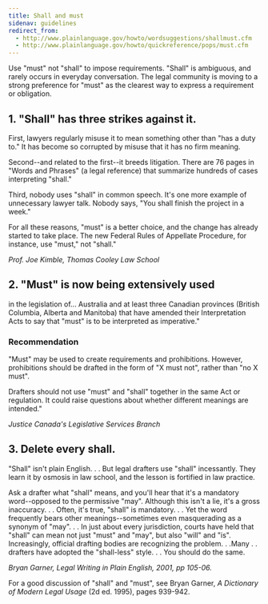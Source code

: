 ```yaml
---
title: Shall and must
sidenav: guidelines
redirect_from:
  - http://www.plainlanguage.gov/howto/wordsuggestions/shallmust.cfm
  - http://www.plainlanguage.gov/howto/quickreference/pops/must.cfm
---
```


Use "must" not "shall" to impose requirements. "Shall" is ambiguous, and rarely occurs in everyday conversation. The legal community is moving to a strong preference for "must" as the clearest way to express a requirement or obligation.

## 1\. "Shall" has three strikes against it.

First, lawyers regularly misuse it to mean something other than "has a duty to." It has become so corrupted by misuse that it has no firm meaning.

Second--and related to the first--it breeds litigation. There are 76 pages in "Words and Phrases" (a legal reference) that summarize hundreds of cases interpreting "shall."

Third, nobody uses "shall" in common speech. It's one more example of unnecessary lawyer talk. Nobody says, "You shall finish the project in a week."

For all these reasons, "must" is a better choice, and the change has already started to take place. The new Federal Rules of Appellate Procedure, for instance, use "must," not "shall."

_Prof. Joe Kimble, Thomas Cooley Law School_

## 2\. "Must" is now being extensively used

in the legislation of... Australia and at least three Canadian provinces (British Columbia, Alberta and Manitoba) that have amended their Interpretation Acts to say that "must" is to be interpreted as imperative."

### Recommendation

"Must" may be used to create requirements and prohibitions. However, prohibitions should be drafted in the form of "X must not", rather than "no X must".

Drafters should not use "must" and "shall" together in the same Act or regulation. It could raise questions about whether different meanings are intended."

_Justice Canada's Legislative Services Branch_

## 3\. Delete every shall.

"Shall" isn't plain English. . . But legal drafters use "shall" incessantly. They learn it by osmosis in law school, and the lesson is fortified in law practice.

Ask a drafter what "shall" means, and you'll hear that it's a mandatory word--opposed to the permissive "may". Although this isn't a lie, it's a gross inaccuracy. . . Often, it's true, "shall" is mandatory. . . Yet the word frequently bears other meanings--sometimes even masquerading as a synonym of "may". . . In just about every jurisdiction, courts have held that "shall" can mean not just "must" and "may", but also "will" and "is". Increasingly, official drafting bodies are recognizing the problem. . .Many . . drafters have adopted the "shall-less" style. . . You should do the same.

_Bryan Garner, Legal Writing in Plain English, 2001, pp 105-06._

For a good discussion of "shall" and "must", see Bryan Garner, _A Dictionary of Modern Legal Usage_ (2d ed. 1995), pages 939-942.
